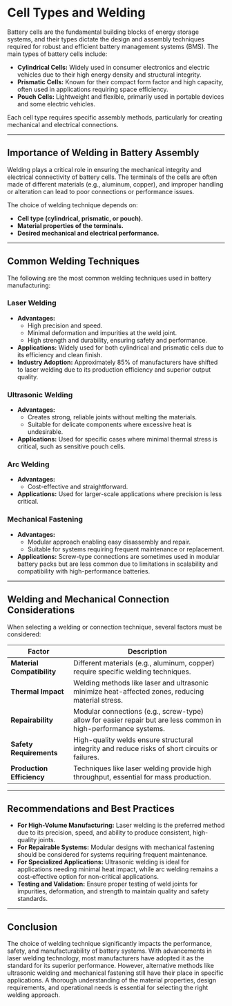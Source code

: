 # Cell Types and Welding

Battery cells are the fundamental building blocks of energy storage systems, and their types dictate the design and assembly techniques required for robust and efficient battery management systems (BMS). The main types of battery cells include:

- **Cylindrical Cells:** Widely used in consumer electronics and electric vehicles due to their high energy density and structural integrity.
- **Prismatic Cells:** Known for their compact form factor and high capacity, often used in applications requiring space efficiency.
- **Pouch Cells:** Lightweight and flexible, primarily used in portable devices and some electric vehicles.

Each cell type requires specific assembly methods, particularly for creating mechanical and electrical connections.

---

## Importance of Welding in Battery Assembly
Welding plays a critical role in ensuring the mechanical integrity and electrical connectivity of battery cells. The terminals of the cells are often made of different materials (e.g., aluminum, copper), and improper handling or alteration can lead to poor connections or performance issues. 

The choice of welding technique depends on:
- **Cell type (cylindrical, prismatic, or pouch).**
- **Material properties of the terminals.**
- **Desired mechanical and electrical performance.**

---

## Common Welding Techniques
The following are the most common welding techniques used in battery manufacturing:

### Laser Welding
- **Advantages:**
  - High precision and speed.
  - Minimal deformation and impurities at the weld joint.
  - High strength and durability, ensuring safety and performance.
- **Applications:** Widely used for both cylindrical and prismatic cells due to its efficiency and clean finish.
- **Industry Adoption:** Approximately 85% of manufacturers have shifted to laser welding due to its production efficiency and superior output quality.

### Ultrasonic Welding
- **Advantages:**
  - Creates strong, reliable joints without melting the materials.
  - Suitable for delicate components where excessive heat is undesirable.
- **Applications:** Used for specific cases where minimal thermal stress is critical, such as sensitive pouch cells.

### Arc Welding
- **Advantages:**
  - Cost-effective and straightforward.
- **Applications:** Used for larger-scale applications where precision is less critical.

### Mechanical Fastening
- **Advantages:**
  - Modular approach enabling easy disassembly and repair.
  - Suitable for systems requiring frequent maintenance or replacement.
- **Applications:** Screw-type connections are sometimes used in modular battery packs but are less common due to limitations in scalability and compatibility with high-performance batteries.

---

## Welding and Mechanical Connection Considerations
When selecting a welding or connection technique, several factors must be considered:

| **Factor**                | **Description**                                                                                 |
|---------------------------|-------------------------------------------------------------------------------------------------|
| **Material Compatibility** | Different materials (e.g., aluminum, copper) require specific welding techniques.              |
| **Thermal Impact**         | Welding methods like laser and ultrasonic minimize heat-affected zones, reducing material stress. |
| **Repairability**          | Modular connections (e.g., screw-type) allow for easier repair but are less common in high-performance systems. |
| **Safety Requirements**    | High-quality welds ensure structural integrity and reduce risks of short circuits or failures.  |
| **Production Efficiency**  | Techniques like laser welding provide high throughput, essential for mass production.           |

---

## Recommendations and Best Practices
- **For High-Volume Manufacturing:** Laser welding is the preferred method due to its precision, speed, and ability to produce consistent, high-quality joints.
- **For Repairable Systems:** Modular designs with mechanical fastening should be considered for systems requiring frequent maintenance.
- **For Specialized Applications:** Ultrasonic welding is ideal for applications needing minimal heat impact, while arc welding remains a cost-effective option for non-critical applications.
- **Testing and Validation:** Ensure proper testing of weld joints for impurities, deformation, and strength to maintain quality and safety standards.

---

## Conclusion
The choice of welding technique significantly impacts the performance, safety, and manufacturability of battery systems. With advancements in laser welding technology, most manufacturers have adopted it as the standard for its superior performance. However, alternative methods like ultrasonic welding and mechanical fastening still have their place in specific applications. A thorough understanding of the material properties, design requirements, and operational needs is essential for selecting the right welding approach.
